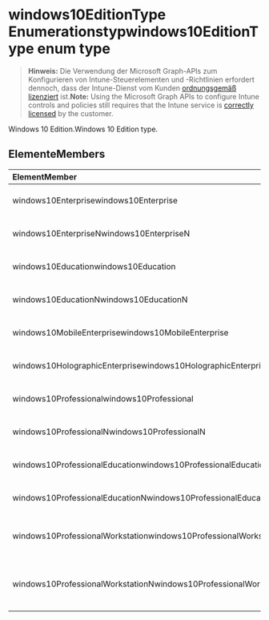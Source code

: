 # <a name="windows10editiontype-enum-type"></a><span data-ttu-id="bd3ce-101">windows10EditionType Enumerationstyp</span><span class="sxs-lookup"><span data-stu-id="bd3ce-101">windows10EditionType enum type</span></span>

> <span data-ttu-id="bd3ce-102">**Hinweis:** Die Verwendung der Microsoft Graph-APIs zum Konfigurieren von Intune-Steuerelementen und -Richtlinien erfordert dennoch, dass der Intune-Dienst vom Kunden [ordnungsgemäß lizenziert](https://go.microsoft.com/fwlink/?linkid=839381) ist.</span><span class="sxs-lookup"><span data-stu-id="bd3ce-102">**Note:** Using the Microsoft Graph APIs to configure Intune controls and policies still requires that the Intune service is [correctly licensed](https://go.microsoft.com/fwlink/?linkid=839381) by the customer.</span></span>

<span data-ttu-id="bd3ce-103">Windows 10 Edition.</span><span class="sxs-lookup"><span data-stu-id="bd3ce-103">Windows 10 Edition type.</span></span>
## <a name="members"></a><span data-ttu-id="bd3ce-104">Elemente</span><span class="sxs-lookup"><span data-stu-id="bd3ce-104">Members</span></span>
|<span data-ttu-id="bd3ce-105">Element</span><span class="sxs-lookup"><span data-stu-id="bd3ce-105">Member</span></span>|<span data-ttu-id="bd3ce-106">Wert</span><span class="sxs-lookup"><span data-stu-id="bd3ce-106">Value</span></span>|<span data-ttu-id="bd3ce-107">Beschreibung</span><span class="sxs-lookup"><span data-stu-id="bd3ce-107">Description</span></span>|
|:---|:---|:---|
|<span data-ttu-id="bd3ce-108">windows10Enterprise</span><span class="sxs-lookup"><span data-stu-id="bd3ce-108">windows10Enterprise</span></span>|<span data-ttu-id="bd3ce-109">0</span><span class="sxs-lookup"><span data-stu-id="bd3ce-109">0%</span></span>|<span data-ttu-id="bd3ce-110">Windows 10 Enterprise</span><span class="sxs-lookup"><span data-stu-id="bd3ce-110">Windows 10 Enterprise</span></span>|
|<span data-ttu-id="bd3ce-111">windows10EnterpriseN</span><span class="sxs-lookup"><span data-stu-id="bd3ce-111">windows10EnterpriseN</span></span>|<span data-ttu-id="bd3ce-112">1</span><span class="sxs-lookup"><span data-stu-id="bd3ce-112">-1</span></span>|<span data-ttu-id="bd3ce-113">Windows 10 EnterpriseN</span><span class="sxs-lookup"><span data-stu-id="bd3ce-113">Windows 10 EnterpriseN</span></span>|
|<span data-ttu-id="bd3ce-114">windows10Education</span><span class="sxs-lookup"><span data-stu-id="bd3ce-114">windows10Education</span></span>|<span data-ttu-id="bd3ce-115">2</span><span class="sxs-lookup"><span data-stu-id="bd3ce-115">-2</span></span>|<span data-ttu-id="bd3ce-116">Windows 10 Education</span><span class="sxs-lookup"><span data-stu-id="bd3ce-116">Windows 10 Education</span></span>|
|<span data-ttu-id="bd3ce-117">windows10EducationN</span><span class="sxs-lookup"><span data-stu-id="bd3ce-117">windows10EducationN</span></span>|<span data-ttu-id="bd3ce-118">3</span><span class="sxs-lookup"><span data-stu-id="bd3ce-118">-3</span></span>|<span data-ttu-id="bd3ce-119">Windows 10 EducationN</span><span class="sxs-lookup"><span data-stu-id="bd3ce-119">Windows 10 EducationN</span></span>|
|<span data-ttu-id="bd3ce-120">windows10MobileEnterprise</span><span class="sxs-lookup"><span data-stu-id="bd3ce-120">windows10MobileEnterprise</span></span>|<span data-ttu-id="bd3ce-121">4</span><span class="sxs-lookup"><span data-stu-id="bd3ce-121">-4</span></span>|<span data-ttu-id="bd3ce-122">Windows 10 Mobile Enterprise</span><span class="sxs-lookup"><span data-stu-id="bd3ce-122">Windows 10 Mobile</span></span>|
|<span data-ttu-id="bd3ce-123">windows10HolographicEnterprise</span><span class="sxs-lookup"><span data-stu-id="bd3ce-123">windows10HolographicEnterprise</span></span>|<span data-ttu-id="bd3ce-124">5</span><span class="sxs-lookup"><span data-stu-id="bd3ce-124">$-5</span></span>|<span data-ttu-id="bd3ce-125">Windows 10 Holographic Enterprise</span><span class="sxs-lookup"><span data-stu-id="bd3ce-125">Windows 10 Holographic Enterprise</span></span>|
|<span data-ttu-id="bd3ce-126">windows10Professional</span><span class="sxs-lookup"><span data-stu-id="bd3ce-126">windows10Professional</span></span>|<span data-ttu-id="bd3ce-127">6</span><span class="sxs-lookup"><span data-stu-id="bd3ce-127">-6</span></span>|<span data-ttu-id="bd3ce-128">Windows 10 Professional</span><span class="sxs-lookup"><span data-stu-id="bd3ce-128">Windows 10 Professional</span></span>|
|<span data-ttu-id="bd3ce-129">windows10ProfessionalN</span><span class="sxs-lookup"><span data-stu-id="bd3ce-129">windows10ProfessionalN</span></span>|<span data-ttu-id="bd3ce-130">7</span><span class="sxs-lookup"><span data-stu-id="bd3ce-130">-7</span></span>|<span data-ttu-id="bd3ce-131">Windows 10 ProfessionalN</span><span class="sxs-lookup"><span data-stu-id="bd3ce-131">Windows 10 ProfessionalN</span></span>|
|<span data-ttu-id="bd3ce-132">windows10ProfessionalEducation</span><span class="sxs-lookup"><span data-stu-id="bd3ce-132">windows10ProfessionalEducation</span></span>|<span data-ttu-id="bd3ce-133">8</span><span class="sxs-lookup"><span data-stu-id="bd3ce-133">-8</span></span>|<span data-ttu-id="bd3ce-134">Windows 10 Professional Education</span><span class="sxs-lookup"><span data-stu-id="bd3ce-134">Windows 10 Professional Education</span></span>|
|<span data-ttu-id="bd3ce-135">windows10ProfessionalEducationN</span><span class="sxs-lookup"><span data-stu-id="bd3ce-135">windows10ProfessionalEducationN</span></span>|<span data-ttu-id="bd3ce-136">9</span><span class="sxs-lookup"><span data-stu-id="bd3ce-136">-9</span></span>|<span data-ttu-id="bd3ce-137">Windows 10 Professional EducationN</span><span class="sxs-lookup"><span data-stu-id="bd3ce-137">Windows 10 Professional EducationN</span></span>|
|<span data-ttu-id="bd3ce-138">windows10ProfessionalWorkstation</span><span class="sxs-lookup"><span data-stu-id="bd3ce-138">windows10ProfessionalWorkstation</span></span>|<span data-ttu-id="bd3ce-139">10</span><span class="sxs-lookup"><span data-stu-id="bd3ce-139">1.0</span></span>|<span data-ttu-id="bd3ce-140">Windows 10 Professional for Workstations</span><span class="sxs-lookup"><span data-stu-id="bd3ce-140">Windows 10 Professional for Workstations</span></span>|
|<span data-ttu-id="bd3ce-141">windows10ProfessionalWorkstationN</span><span class="sxs-lookup"><span data-stu-id="bd3ce-141">windows10ProfessionalWorkstationN</span></span>|<span data-ttu-id="bd3ce-142">11</span><span class="sxs-lookup"><span data-stu-id="bd3ce-142">1.1</span></span>|<span data-ttu-id="bd3ce-143">Windows 10 Professional for Workstations N</span><span class="sxs-lookup"><span data-stu-id="bd3ce-143">Windows 10 Professional for Workstations N</span></span>|








